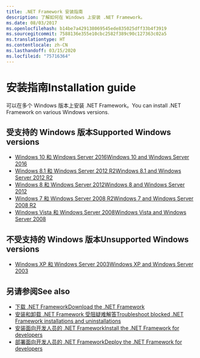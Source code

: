 ```yaml
---
title: .NET Framework 安装指南
description: 了解如何在 Windows 上安装 .NET Framework。
ms.date: 08/03/2017
ms.openlocfilehash: b14be7a429138069545ede835025dff33b4f3919
ms.sourcegitcommit: 7588136e355e10cbc2582f389c90c127363c02a5
ms.translationtype: HT
ms.contentlocale: zh-CN
ms.lasthandoff: 03/15/2020
ms.locfileid: "75716364"
---
```

# <a name="installation-guide"></a><span data-ttu-id="89abb-103">安装指南</span><span class="sxs-lookup"><span data-stu-id="89abb-103">Installation guide</span></span>

<span data-ttu-id="89abb-104">可以在多个 Windows 版本上安装 .NET Framework。</span><span class="sxs-lookup"><span data-stu-id="89abb-104">You can install .NET Framework on various Windows versions.</span></span>

## <a name="supported-windows-versions"></a><span data-ttu-id="89abb-105">受支持的 Windows 版本</span><span class="sxs-lookup"><span data-stu-id="89abb-105">Supported Windows versions</span></span>

- [<span data-ttu-id="89abb-106">Windows 10 和 Windows Server 2016</span><span class="sxs-lookup"><span data-stu-id="89abb-106">Windows 10 and Windows Server 2016</span></span>](on-windows-10.md)
- [<span data-ttu-id="89abb-107">Windows 8.1 和 Windows Server 2012 R2</span><span class="sxs-lookup"><span data-stu-id="89abb-107">Windows 8.1 and Windows Server 2012 R2</span></span>](on-windows-8-1.md)
- [<span data-ttu-id="89abb-108">Windows 8 和 Windows Server 2012</span><span class="sxs-lookup"><span data-stu-id="89abb-108">Windows 8 and Windows Server 2012</span></span>](on-windows-8.md)
- [<span data-ttu-id="89abb-109">Windows 7 和 Windows Server 2008 R2</span><span class="sxs-lookup"><span data-stu-id="89abb-109">Windows 7 and Windows Server 2008 R2</span></span>](on-windows-7.md)
- [<span data-ttu-id="89abb-110">Windows Vista 和 Windows Server 2008</span><span class="sxs-lookup"><span data-stu-id="89abb-110">Windows Vista and Windows Server 2008</span></span>](on-windows-vista.md)

## <a name="unsupported-windows-versions"></a><span data-ttu-id="89abb-111">不受支持的 Windows 版本</span><span class="sxs-lookup"><span data-stu-id="89abb-111">Unsupported Windows versions</span></span>

- [<span data-ttu-id="89abb-112">Windows XP 和 Windows Server 2003</span><span class="sxs-lookup"><span data-stu-id="89abb-112">Windows XP and Windows Server 2003</span></span>](on-windows-xp.md)

## <a name="see-also"></a><span data-ttu-id="89abb-113">另请参阅</span><span class="sxs-lookup"><span data-stu-id="89abb-113">See also</span></span>

- [<span data-ttu-id="89abb-114">下载 .NET Framework</span><span class="sxs-lookup"><span data-stu-id="89abb-114">Download the .NET Framework</span></span>](https://dotnet.microsoft.com/download)
- [<span data-ttu-id="89abb-115">安装和卸载 .NET Framework 受阻疑难解答</span><span class="sxs-lookup"><span data-stu-id="89abb-115">Troubleshoot blocked .NET Framework installations and uninstallations</span></span>](troubleshoot-blocked-installations-and-uninstallations.md)
- [<span data-ttu-id="89abb-116">安装面向开发人员的 .NET Framework</span><span class="sxs-lookup"><span data-stu-id="89abb-116">Install the .NET Framework for developers</span></span>](guide-for-developers.md)
- [<span data-ttu-id="89abb-117">部署面向开发人员的 .NET Framework</span><span class="sxs-lookup"><span data-stu-id="89abb-117">Deploy the .NET Framework for developers</span></span>](../deployment/deployment-guide-for-developers.md)
